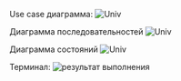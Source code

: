 Use case диаграмма:
![Univ](lab10-master/pictures/207662817-e4b4df4f-55f3-48de-8897-cf9a4ecfa045.png)

Диаграмма последовательностей
![Univ](lab10-master/pictures/sequenses.png)

Диаграмма состояний
![Univ](lab10-master/pictures/state.png)

Терминал:
![результат выполнения](https://github.com/CooIDragon/mispis/assets/90614965/e2a3f765-9d21-485a-ae47-bd216cc2a686)
